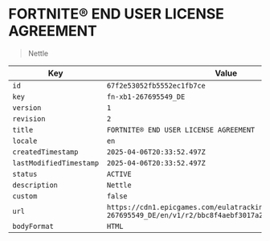 # FORTNITE® END USER LICENSE AGREEMENT

> Nettle

| Key | Value |
| --- | ----- |
| `id` | `67f2e53052fb5552ec1fb7ce` |
| `key` | `fn-xb1-267695549_DE` |
| `version` | `1` |
| `revision` | `2` |
| `title` | `FORTNITE® END USER LICENSE AGREEMENT` |
| `locale` | `en` |
| `createdTimestamp` | `2025-04-06T20:33:52.497Z` |
| `lastModifiedTimestamp` | `2025-04-06T20:33:52.497Z` |
| `status` | `ACTIVE` |
| `description` | `Nettle` |
| `custom` | `false` |
| `url` | `https://cdn1.epicgames.com/eulatracking-download/fn-xb1-267695549_DE/en/v1/r2/bbc8f4aebf3017a2ffbeb66fe9175942.pdf` |
| `bodyFormat` | `HTML` |
